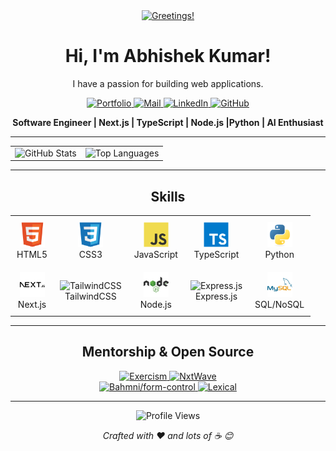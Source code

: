 <div align="center">
  <a href="https://github.com/abhishekkumar35">
   <img src="https://media.giphy.com/media/hvRJCLFzcasrR4ia7z/giphy.gif" width="120px" alt="Greetings!"/>
  </a>
</div>

<h1 align="center">Hi, I'm Abhishek Kumar!</h1>
<p align="center">I have a passion for building web applications.</p>

<p align="center">
   <a href="https://codeabode.in">
  <img src="https://img.shields.io/badge/Portfolio-000000?style=for-the-badge&logo=About.me&logoColor=white" alt="Portfolio"/>
  </a>
  <a href="mailto:flashtoak@gmail.com">
    <img src="https://img.shields.io/badge/Mail-D14836?style=for-the-badge&logo=gmail&logoColor=white" alt="Mail"/>
  </a>
  <a href="https://www.linkedin.com/in/abhishek-kumar-dev">
    <img src="https://img.shields.io/badge/LinkedIn-0A66C2?style=for-the-badge&logo=linkedin&logoColor=white" alt="LinkedIn"/>
  </a>
  <a href="https://github.com/abhishekkumar35">
    <img src="https://img.shields.io/badge/GitHub-181717?style=for-the-badge&logo=github&logoColor=white" alt="GitHub"/>
  </a>
</p>

<p align="center"><b>Software Engineer | Next.js | TypeScript | Node.js |Python | AI Enthusiast</b></p>

<hr>

<div align="center">
  <table>
    <tr>
      <td align="center">
        <img src="https://github-readme-stats.vercel.app/api?username=abhishekkumar35&show_icons=true&count_private=true&theme=light" alt="GitHub Stats" width="300"/>
      </td>
      <td align="center">
        <img src="https://github-readme-stats.vercel.app/api/top-langs/?username=abhishekkumar35&layout=compact&theme=light" alt="Top Languages" width="300"/>
      </td>
    </tr>
  </table>
</div>

<hr>

<h2 align="center">Skills</h2>

<div align="center">
  <table>
    <tr>
      <td align="center" style="padding: 10px;">
        <img src="https://raw.githubusercontent.com/devicons/devicon/master/icons/html5/html5-original.svg" alt="HTML5" height="40"/><br>HTML5
      </td>
      <td align="center" style="padding: 10px;">
        <img src="https://raw.githubusercontent.com/devicons/devicon/master/icons/css3/css3-original.svg" alt="CSS3" height="40"/><br>CSS3
      </td>
      <td align="center" style="padding: 10px;">
        <img src="https://raw.githubusercontent.com/devicons/devicon/master/icons/javascript/javascript-original.svg" alt="JavaScript" height="40"/><br>JavaScript
      </td>
      <td align="center" style="padding: 10px;">
        <img src="https://raw.githubusercontent.com/devicons/devicon/master/icons/typescript/typescript-original.svg" alt="TypeScript" height="40"/><br>TypeScript
      </td>
      <td align="center" style="padding: 10px;">
        <img src="https://raw.githubusercontent.com/devicons/devicon/master/icons/python/python-original.svg" alt="Python" height="40"/><br>Python
      </td>
    </tr>
    <tr>
      <td align="center" style="padding: 10px;">
        <img src="https://raw.githubusercontent.com/devicons/devicon/master/icons/nextjs/nextjs-original-wordmark.svg" alt="Next.js" height="40"/><br>Next.js
      </td>
      <td align="center" style="padding: 10px;">
        <img src="https://upload.wikimedia.org/wikipedia/commons/d/d5/Tailwind_CSS_Logo.svg" alt="TailwindCSS" height="40"/><br>TailwindCSS
      </td>
      <td align="center" style="padding: 10px;">
        <img src="https://raw.githubusercontent.com/devicons/devicon/master/icons/nodejs/nodejs-original-wordmark.svg" alt="Node.js" height="40"/><br>Node.js
      </td>
      <td align="center" style="padding: 10px;">
        <img src="https://upload.wikimedia.org/wikipedia/commons/6/64/Expressjs.png" alt="Express.js" height="40"/><br>Express.js
      </td>
      <td align="center" style="padding: 10px;">
        <img src="https://raw.githubusercontent.com/devicons/devicon/master/icons/mysql/mysql-original-wordmark.svg" alt="SQL/NoSQL" height="40"/><br>SQL/NoSQL
      </td>
    </tr>
  </table>
</div>

<hr>

<h2 align="center">Mentorship & Open Source</h2>

<div align="center">
  <a href="#">
    <img src="https://img.shields.io/badge/Exercism-2023-ff69b4?style=for-the-badge" alt="Exercism"/>
  </a>
  <a href="#">
    <img src="https://img.shields.io/badge/NxtWave-CCBP-ff69b4?style=for-the-badge" alt="NxtWave"/>
  </a>
  <br>
  <a href="https://github.com/Bahmni/form-control">
    <img src="https://img.shields.io/badge/Bahmni_form_control-success?style=for-the-badge" alt="Bahmni/form-control"/>
  </a>
  <a href="https://github.com/facebook/lexical">
    <img src="https://img.shields.io/badge/Lexical-Facebook-critical?style=for-the-badge" alt="Lexical"/>
  </a>
</div>

<hr>

<div align="center">
  <img src="https://komarev.com/ghpvc/?username=abhishekkumar35&&style=flat-square" alt="Profile Views"/>
</div>

<p align="center">
  <em>Crafted with ❤️ and lots of ☕ 😊 </em>
</p>

